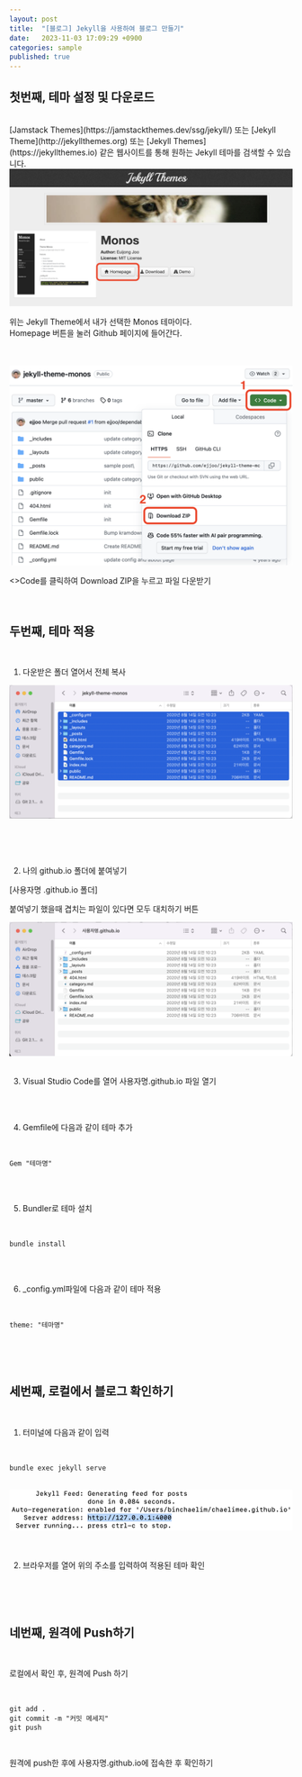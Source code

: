 ```yaml
---
layout: post
title:  "[블로그] Jekyll을 사용하여 블로그 만들기"
date:   2023-11-03 17:09:29 +0900
categories: sample
published: true
---
```


## 첫번째, 테마 설정 및 다운로드 
<br>
[Jamstack Themes](https://jamstackthemes.dev/ssg/jekyll/) 또는 [Jekyll Theme](http://jekyllthemes.org) 또는 [Jekyll Themes](https://jekyllthemes.io) 같은 웹사이트를 통해 원하는 Jekyll 테마를 검색할 수 있습니다.

<br>


<img src="/images/monos.png">

위는 Jekyll Theme에서 내가 선택한 Monos 테마이다. 
 <br/>
Homepage 버튼을 눌러 Github 페이지에 들어간다. <br><br><br>

<img src="/images/download.png">

<>Code를 클릭하여 Download ZIP을 누르고 파일 다운받기<br><br><br>

## 두번째, 테마 적용 

<br>

1. 다운받은 폴더 열어서 전체 복사 

<img src="/images/folder.png">

<br><br><br>

2. 나의 github.io 폴더에 붙여넣기<br>

[사용자명 .github.io 폴더]<br>

붙여넣기 했을때 겹치는 파일이 있다면 모두 대치하기 버튼


<img src="/images/paste.png">
<br><br>

3. Visual Studio Code를 열어 사용자명.github.io 파일 열기

<br><br>

4. Gemfile에 다음과 같이 테마 추가
<br>

```
Gem "테마명"
```

<br><br>

5. Bundler로 테마 설치
<br/>

```
bundle install
```

<br><br>

6. _config.yml파일에 다음과 같이 테마 적용
<br>

```
theme: "테마명"
```

<br><br><br>

## 세번째, 로컬에서 블로그 확인하기

<br>

1. 터미널에 다음과 같이 입력
<br>

```
bundle exec jekyll serve
```

<br>
<img src="/images/exec.png">
<br><br><br>

2. 브라우저를 열어 위의 주소를 입력하여 적용된 테마 확인

<br><br><br>

## 네번째, 원격에 Push하기

<br>

로컬에서 확인 후, 원격에 Push 하기

<br>

```
git add .
git commit -m "커밋 메세지"
git push
```

<br>

원격에 push한 후에 사용자명.github.io에 접속한 후 확인하기


